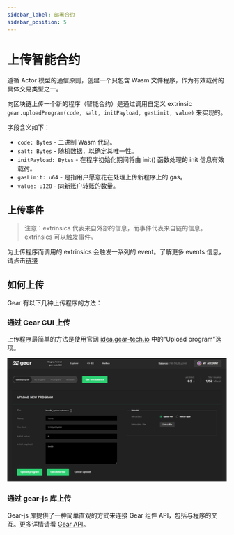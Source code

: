 ```yaml
---
sidebar_label: 部署合约
sidebar_position: 5
---
```


# 上传智能合约

遵循 Actor 模型的通信原则，创建一个只包含 Wasm 文件程序，作为有效载荷的具体交易类型之一。

向区块链上传一个新的程序（智能合约）是通过调用自定义 extrinsic `gear.uploadProgram(code, salt, initPayload, gasLimit, value)` 来实现的。

字段含义如下：

- `code: Bytes` - 二进制 Wasm 代码。
- `salt: Bytes` - 随机数据，以确定其唯一性。
- `initPayload: Bytes` - 在程序初始化期间将由 init() 函数处理的 init 信息有效载荷。
- `gasLimit: u64` - 是指用户愿意花在处理上传新程序上的 gas。
- `value: u128` - 向新账户转账的数量。

## 上传事件

> 注意：extrinsics 代表来自外部的信息，而事件代表来自链的信息。extrinsics 可以触发事件。

为上传程序而调用的 extrinsics 会触发一系列的 event。了解更多 events 信息，请点击[链接](/docs/api/events#gear-events-types)

## 如何上传

Gear 有以下几种上传程序的方法：

### 通过 Gear GUI 上传

上传程序最简单的方法是使用官网 [idea.gear-tech.io](https://idea.gear-tech.io) 中的“Upload program”选项。

![img alt](./img/idea-upload.png)

### 通过 gear-js 库上传

Gear-js 库提供了一种简单直观的方式来连接 Gear 组件 API，包括与程序的交互。更多详情请看 [Gear API](https://wiki.gear-tech.io/api/connect)。

